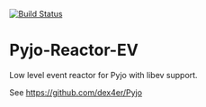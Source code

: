 [![Build Status](https://travis-ci.org/dex4er/Pyjo-Reactor-EV.png?branch=master)](https://travis-ci.org/dex4er/Pyjo-Reactor-EV)

Pyjo-Reactor-EV
===============

Low level event reactor for Pyjo with libev support.

See https://github.com/dex4er/Pyjo
